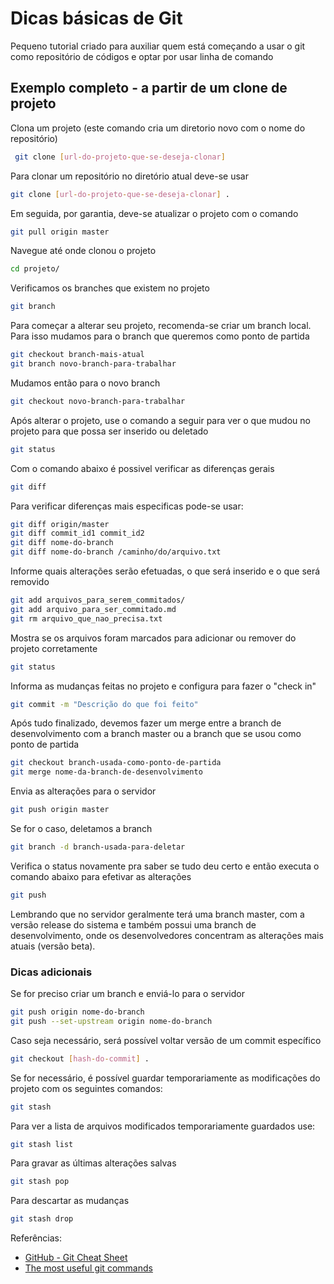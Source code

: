 # Dicas básicas de Git
Pequeno tutorial criado para auxiliar quem está começando a usar o git como repositório de códigos e optar por usar linha de comando

## Exemplo completo - a partir de um clone de projeto

Clona um projeto (este comando cria um diretorio novo com o nome do repositório)
```bash
 git clone [url-do-projeto-que-se-deseja-clonar]
 ```

Para clonar um repositório no diretório atual deve-se usar 
```bash
git clone [url-do-projeto-que-se-deseja-clonar] .
```

Em seguida, por garantia, deve-se atualizar o projeto com o comando
```bash
git pull origin master
```

Navegue até onde clonou o projeto
```bash
cd projeto/
```

Verificamos os branches que existem no projeto
```bash
git branch
```

Para começar a alterar seu projeto, recomenda-se criar um branch local. Para isso mudamos para o branch que queremos como ponto de partida 
```bash
git checkout branch-mais-atual
git branch novo-branch-para-trabalhar
```

Mudamos então para o novo branch
```bash
git checkout novo-branch-para-trabalhar
 ```

Após alterar o projeto, use o comando a seguir para ver o que mudou no projeto para que possa ser inserido ou deletado
```bash
git status
```

Com o comando abaixo é possivel verificar as diferenças gerais
```bash
git diff
```

Para verificar diferenças mais especificas pode-se usar:
```bash
git diff origin/master
git diff commit_id1 commit_id2
git diff nome-do-branch
git diff nome-do-branch /caminho/do/arquivo.txt
```

Informe quais alterações serão efetuadas, o que será inserido e o que será removido
```bash
git add arquivos_para_serem_commitados/
git add arquivo_para_ser_commitado.md
git rm arquivo_que_nao_precisa.txt
```

Mostra se os arquivos foram marcados para adicionar ou remover do projeto corretamente
```bash
git status
```

Informa as mudanças feitas no projeto e configura para fazer o "check in"
```bash
git commit -m "Descrição do que foi feito"
```

Após tudo finalizado, devemos fazer um merge entre a branch de desenvolvimento com a branch master ou a branch que se usou como ponto de partida
```bash
git checkout branch-usada-como-ponto-de-partida
git merge nome-da-branch-de-desenvolvimento
```

Envia as alterações para o servidor
```bash
git push origin master 
```

Se for o caso, deletamos a branch
```bash
git branch -d branch-usada-para-deletar
```

Verifica o status novamente pra saber se tudo deu certo e então executa o comando abaixo para efetivar as alterações
```bash
git push
```
Lembrando que no servidor geralmente terá uma branch master, com a versão release do sistema e também possui uma branch de desenvolvimento, onde os desenvolvedores concentram as alterações mais atuais (versão beta).

### Dicas adicionais

Se for preciso criar um branch e enviá-lo para o servidor 
```bash
git push origin nome-do-branch
git push --set-upstream origin nome-do-branch
```

Caso seja necessário, será possível voltar versão de um commit específico
```bash
git checkout [hash-do-commit] .
```

Se for necessário, é possível guardar temporariamente as modificações do projeto com os seguintes comandos:
```bash
git stash
```

Para ver a lista de arquivos modificados temporariamente guardados use:
```bash
git stash list
```

Para gravar as últimas alterações salvas
```bash
git stash pop
```

Para descartar as mudanças 
```bash
git stash drop
```

Referências:

* [GitHub - Git Cheat Sheet](https://education.github.com/git-cheat-sheet-education.pdf)
* [The most useful git commands](https://orga.cat/posts/most-useful-git-commands)
